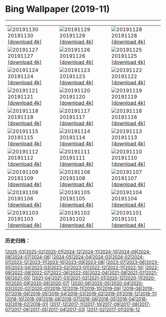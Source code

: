 # Bing Wallpaper (2019-11)
**************

<table><tr><td><img src="https://www.bing.com/th?id=OHR.MarrakechMarket_EN-US9766644565_1920x1080.jpg" alt="20191130"> 20191130 <a href="https://www.bing.com/th?id=OHR.MarrakechMarket_EN-US9766644565_UHD.jpg">[download 4k]</a></td><td><img src="https://www.bing.com/th?id=OHR.AspenHiking_EN-US9667132806_1920x1080.jpg" alt="20191129"> 20191129 <a href="https://www.bing.com/th?id=OHR.AspenHiking_EN-US9667132806_UHD.jpg">[download 4k]</a></td><td><img src="https://www.bing.com/th?id=OHR.WildTurkeys_EN-US9389941389_1920x1080.jpg" alt="20191128"> 20191128 <a href="https://www.bing.com/th?id=OHR.WildTurkeys_EN-US9389941389_UHD.jpg">[download 4k]</a></td></tr><tr><td><img src="https://www.bing.com/th?id=OHR.PhoenixAirport_EN-US9282919502_1920x1080.jpg" alt="20191127"> 20191127 <a href="https://www.bing.com/th?id=OHR.PhoenixAirport_EN-US9282919502_UHD.jpg">[download 4k]</a></td><td><img src="https://www.bing.com/th?id=OHR.HairyHighlanders_EN-US9166386626_1920x1080.jpg" alt="20191126"> 20191126 <a href="https://www.bing.com/th?id=OHR.HairyHighlanders_EN-US9166386626_UHD.jpg">[download 4k]</a></td><td><img src="https://www.bing.com/th?id=OHR.OverwinteringMonarchs_EN-US9077881827_1920x1080.jpg" alt="20191125"> 20191125 <a href="https://www.bing.com/th?id=OHR.OverwinteringMonarchs_EN-US9077881827_UHD.jpg">[download 4k]</a></td></tr><tr><td><img src="https://www.bing.com/th?id=OHR.AtchafalayaCypress_EN-US8995276008_1920x1080.jpg" alt="20191124"> 20191124 <a href="https://www.bing.com/th?id=OHR.AtchafalayaCypress_EN-US8995276008_UHD.jpg">[download 4k]</a></td><td><img src="https://www.bing.com/th?id=OHR.QueenVictoriaAgave_EN-US8690321294_1920x1080.jpg" alt="20191123"> 20191123 <a href="https://www.bing.com/th?id=OHR.QueenVictoriaAgave_EN-US8690321294_UHD.jpg">[download 4k]</a></td><td><img src="https://www.bing.com/th?id=OHR.CuttySark150_EN-US8574386630_1920x1080.jpg" alt="20191122"> 20191122 <a href="https://www.bing.com/th?id=OHR.CuttySark150_EN-US8574386630_UHD.jpg">[download 4k]</a></td></tr><tr><td><img src="https://www.bing.com/th?id=OHR.BeaujolaisRegion_EN-US7793380287_1920x1080.jpg" alt="20191121"> 20191121 <a href="https://www.bing.com/th?id=OHR.BeaujolaisRegion_EN-US7793380287_UHD.jpg">[download 4k]</a></td><td><img src="https://www.bing.com/th?id=OHR.SimienGelada_EN-US7714168748_1920x1080.jpg" alt="20191120"> 20191120 <a href="https://www.bing.com/th?id=OHR.SimienGelada_EN-US7714168748_UHD.jpg">[download 4k]</a></td><td><img src="https://www.bing.com/th?id=OHR.ZionBirthday_EN-US2681531368_1920x1080.jpg" alt="20191119"> 20191119 <a href="https://www.bing.com/th?id=OHR.ZionBirthday_EN-US2681531368_UHD.jpg">[download 4k]</a></td></tr><tr><td><img src="https://www.bing.com/th?id=OHR.IchetuckneeRiver_EN-US7505288388_1920x1080.jpg" alt="20191118"> 20191118 <a href="https://www.bing.com/th?id=OHR.IchetuckneeRiver_EN-US7505288388_UHD.jpg">[download 4k]</a></td><td><img src="https://www.bing.com/th?id=OHR.VelvetRevolution_EN-US7419732836_1920x1080.jpg" alt="20191117"> 20191117 <a href="https://www.bing.com/th?id=OHR.VelvetRevolution_EN-US7419732836_UHD.jpg">[download 4k]</a></td><td><img src="https://www.bing.com/th?id=OHR.Nebelmond_EN-US7317115137_1920x1080.jpg" alt="20191116"> 20191116 <a href="https://www.bing.com/th?id=OHR.Nebelmond_EN-US7317115137_UHD.jpg">[download 4k]</a></td></tr><tr><td><img src="https://www.bing.com/th?id=OHR.Murmurations_EN-US6835324023_1920x1080.jpg" alt="20191115"> 20191115 <a href="https://www.bing.com/th?id=OHR.Murmurations_EN-US6835324023_UHD.jpg">[download 4k]</a></td><td><img src="https://www.bing.com/th?id=OHR.CrownofLight_EN-US6653002685_1920x1080.jpg" alt="20191114"> 20191114 <a href="https://www.bing.com/th?id=OHR.CrownofLight_EN-US6653002685_UHD.jpg">[download 4k]</a></td><td><img src="https://www.bing.com/th?id=OHR.BigWaveSurfing_EN-US6473494383_1920x1080.jpg" alt="20191113"> 20191113 <a href="https://www.bing.com/th?id=OHR.BigWaveSurfing_EN-US6473494383_UHD.jpg">[download 4k]</a></td></tr><tr><td><img src="https://www.bing.com/th?id=OHR.BabyHedgehog_EN-US6368752344_1920x1080.jpg" alt="20191112"> 20191112 <a href="https://www.bing.com/th?id=OHR.BabyHedgehog_EN-US6368752344_UHD.jpg">[download 4k]</a></td><td><img src="https://www.bing.com/th?id=OHR.AuroraHealingFields_EN-US6272888981_1920x1080.jpg" alt="20191111"> 20191111 <a href="https://www.bing.com/th?id=OHR.AuroraHealingFields_EN-US6272888981_UHD.jpg">[download 4k]</a></td><td><img src="https://www.bing.com/th?id=OHR.SesameStreet50_EN-US5093557671_1920x1080.jpg" alt="20191110"> 20191110 <a href="https://www.bing.com/th?id=OHR.SesameStreet50_EN-US5093557671_UHD.jpg">[download 4k]</a></td></tr><tr><td><img src="https://www.bing.com/th?id=OHR.BerlinHeart_EN-US4799001684_1920x1080.jpg" alt="20191109"> 20191109 <a href="https://www.bing.com/th?id=OHR.BerlinHeart_EN-US4799001684_UHD.jpg">[download 4k]</a></td><td><img src="https://www.bing.com/th?id=OHR.ChapelAiguilhe_EN-US4421310982_1920x1080.jpg" alt="20191108"> 20191108 <a href="https://www.bing.com/th?id=OHR.ChapelAiguilhe_EN-US4421310982_UHD.jpg">[download 4k]</a></td><td><img src="https://www.bing.com/th?id=OHR.LouvreAutumn_EN-US7317365962_1920x1080.jpg" alt="20191107"> 20191107 <a href="https://www.bing.com/th?id=OHR.LouvreAutumn_EN-US7317365962_UHD.jpg">[download 4k]</a></td></tr><tr><td><img src="https://www.bing.com/th?id=OHR.CrocusSativus_EN-US7229387698_1920x1080.jpg" alt="20191106"> 20191106 <a href="https://www.bing.com/th?id=OHR.CrocusSativus_EN-US7229387698_UHD.jpg">[download 4k]</a></td><td><img src="https://www.bing.com/th?id=OHR.CamelsBalloons_EN-US7157820798_1920x1080.jpg" alt="20191105"> 20191105 <a href="https://www.bing.com/th?id=OHR.CamelsBalloons_EN-US7157820798_UHD.jpg">[download 4k]</a></td><td><img src="https://www.bing.com/th?id=OHR.TollymoreForest_EN-US2804177894_1920x1080.jpg" alt="20191104"> 20191104 <a href="https://www.bing.com/th?id=OHR.TollymoreForest_EN-US2804177894_UHD.jpg">[download 4k]</a></td></tr><tr><td><img src="https://www.bing.com/th?id=OHR.AbseilersBigBen_EN-US6976799855_1920x1080.jpg" alt="20191103"> 20191103 <a href="https://www.bing.com/th?id=OHR.AbseilersBigBen_EN-US6976799855_UHD.jpg">[download 4k]</a></td><td><img src="https://www.bing.com/th?id=OHR.BisonYNP_EN-US6892931697_1920x1080.jpg" alt="20191102"> 20191102 <a href="https://www.bing.com/th?id=OHR.BisonYNP_EN-US6892931697_UHD.jpg">[download 4k]</a></td><td><img src="https://www.bing.com/th?id=OHR.NMofAI_EN-US6789799053_1920x1080.jpg" alt="20191101"> 20191101 <a href="https://www.bing.com/th?id=OHR.NMofAI_EN-US6789799053_UHD.jpg">[download 4k]</a></td></tr></table>

### 历史归档：

|[2025-03](/../2025-03/2025-03.md)|[2025-02](/../2025-02/2025-02.md)|[2025-01](/../2025-01/2025-01.md)|[2024-12](/../2024-12/2024-12.md)|[2024-11](/../2024-11/2024-11.md)|[2024-10](/../2024-10/2024-10.md)|[2024-09](/../2024-09/2024-09.md)|[2024-08](/../2024-08/2024-08.md)|[2024-07](/../2024-07/2024-07.md)|[2024-06](/../2024-06/2024-06.md)|
|[2024-05](/../2024-05/2024-05.md)|[2024-04](/../2024-04/2024-04.md)|[2024-03](/../2024-03/2024-03.md)|[2024-02](/../2024-02/2024-02.md)|[2024-01](/../2024-01/2024-01.md)|[2023-12](/../2023-12/2023-12.md)|[2023-11](/../2023-11/2023-11.md)|[2023-10](/../2023-10/2023-10.md)|[2023-09](/../2023-09/2023-09.md)|[2023-08](/../2023-08/2023-08.md)|
|[2023-07](/../2023-07/2023-07.md)|[2023-06](/../2023-06/2023-06.md)|[2023-05](/../2023-05/2023-05.md)|[2023-04](/../2023-04/2023-04.md)|[2023-03](/../2023-03/2023-03.md)|[2023-02](/../2023-02/2023-02.md)|[2023-01](/../2023-01/2023-01.md)|[2022-12](/../2022-12/2022-12.md)|[2022-11](/../2022-11/2022-11.md)|[2022-10](/../2022-10/2022-10.md)|
|[2022-09](/../2022-09/2022-09.md)|[2022-08](/../2022-08/2022-08.md)|[2022-07](/../2022-07/2022-07.md)|[2022-06](/../2022-06/2022-06.md)|[2022-05](/../2022-05/2022-05.md)|[2022-04](/../2022-04/2022-04.md)|[2021-08](/../2021-08/2021-08.md)|[2021-07](/../2021-07/2021-07.md)|[2021-06](/../2021-06/2021-06.md)|[2021-05](/../2021-05/2021-05.md)|
|[2021-04](/../2021-04/2021-04.md)|[2021-03](/../2021-03/2021-03.md)|[2021-02](/../2021-02/2021-02.md)|[2021-01](/../2021-01/2021-01.md)|[2020-12](/../2020-12/2020-12.md)|[2020-11](/../2020-11/2020-11.md)|[2020-10](/../2020-10/2020-10.md)|[2020-09](/../2020-09/2020-09.md)|[2020-08](/../2020-08/2020-08.md)|[2020-07](/../2020-07/2020-07.md)|
|[2020-06](/../2020-06/2020-06.md)|[2020-05](/../2020-05/2020-05.md)|[2020-04](/../2020-04/2020-04.md)|[2020-03](/../2020-03/2020-03.md)|[2020-02](/../2020-02/2020-02.md)|[2020-01](/../2020-01/2020-01.md)|[2019-12](/../2019-12/2019-12.md)|[2019-11](/2019-11.md)|[2019-10](/../2019-10/2019-10.md)|[2019-09](/../2019-09/2019-09.md)|
|[2019-08](/../2019-08/2019-08.md)|[2019-07](/../2019-07/2019-07.md)|[2019-06](/../2019-06/2019-06.md)|[2019-05](/../2019-05/2019-05.md)|[2019-04](/../2019-04/2019-04.md)|[2019-03](/../2019-03/2019-03.md)|[2019-02](/../2019-02/2019-02.md)|[2019-01](/../2019-01/2019-01.md)|[2018-12](/../2018-12/2018-12.md)|[2018-11](/../2018-11/2018-11.md)|
|[2018-10](/../2018-10/2018-10.md)|[2018-09](/../2018-09/2018-09.md)|[2018-08](/../2018-08/2018-08.md)|[2018-07](/../2018-07/2018-07.md)|[2018-06](/../2018-06/2018-06.md)|[2018-05](/../2018-05/2018-05.md)|[2018-04](/../2018-04/2018-04.md)|[2018-03](/../2018-03/2018-03.md)|[2018-02](/../2018-02/2018-02.md)|[2018-01](/../2018-01/2018-01.md)|
|[2017-12](/../2017-12/2017-12.md)|[2017-11](/../2017-11/2017-11.md)|[2017-10](/../2017-10/2017-10.md)|[2017-09](/../2017-09/2017-09.md)|[2017-08](/../2017-08/2017-08.md)|[2017-07](/../2017-07/2017-07.md)|[2017-06](/../2017-06/2017-06.md)|[2017-05](/../2017-05/2017-05.md)|[2017-04](/../2017-04/2017-04.md)|[2017-03](/../2017-03/2017-03.md)|
|[2017-02](/../2017-02/2017-02.md)|[2017-01](/../2017-01/2017-01.md)|[2016-12](/../2016-12/2016-12.md)